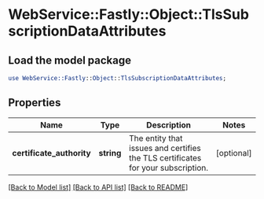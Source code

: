 # WebService::Fastly::Object::TlsSubscriptionDataAttributes

## Load the model package
```perl
use WebService::Fastly::Object::TlsSubscriptionDataAttributes;
```

## Properties
Name | Type | Description | Notes
------------ | ------------- | ------------- | -------------
**certificate_authority** | **string** | The entity that issues and certifies the TLS certificates for your subscription. | [optional] 

[[Back to Model list]](../README.md#documentation-for-models) [[Back to API list]](../README.md#documentation-for-api-endpoints) [[Back to README]](../README.md)


